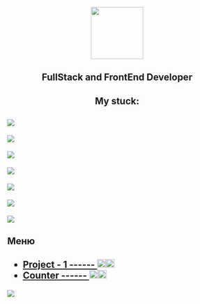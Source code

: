<p align = "center"><img    src="https://simpleicons.org/icons/github.svg" height="120"/><p>
 <h2 align = "center">FullStack and FrontEnd Developer<h2>
 <h2 align = "center">My stuck:<h2>
 <p><img src="https://img.shields.io/badge/react-%2320232a.svg?style=for-the-badge&logo=react&logoColor=%2361DAFB"/><p>
 <p><img src="https://img.shields.io/badge/SASS-hotpink.svg?style=for-the-badge&logo=SASS&logoColor=white"/><p>
 <p><img src="https://img.shields.io/badge/Visual%20Studio%20Code-0078d7.svg?style=for-the-badge&logo=visual-studio-code&logoColor=white"/><p>
 <p><img src="https://img.shields.io/badge/c++-%2300599C.svg?style=for-the-badge&logo=c%2B%2B&logoColor=white"/><p>
 <p><img src="https://img.shields.io/badge/javascript-%23323330.svg?style=for-the-badge&logo=javascript&logoColor=%23F7DF1E"/><p>
 <p><img src="https://img.shields.io/badge/html5-%23E34F26.svg?style=for-the-badge&logo=html5&logoColor=white"/><p>
  <p><img src="https://img.shields.io/badge/css3-%231572B6.svg?style=for-the-badge&logo=css3&logoColor=white"/><p>
<h2>Меню<h2>

  <ul list-style-type = "disk">
    <li><a href="https://github.com/Arnuma/frontEnd_projects/tree/project_1">Project - 1  ------  <img src="https://simpleicons.org/icons/javascript.svg" height="20"/><img src="https://simpleicons.org/icons/html5.svg" height="20"/></a></li>
   <li><a href="https://github.com/Arnuma/counter">Counter  ------  <img src="https://simpleicons.org/icons/javascript.svg" height="20"/><img src="https://simpleicons.org/icons/html5.svg" height="20"/></a></li>
  </ul>
<img src="http://github-profile-summary-cards.vercel.app/api/cards/profile-details?username=Arnuma&theme=apprentice">
